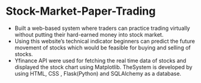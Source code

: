 # Stock-Market-Paper-Trading
- Built a web-based system where traders can practice trading virtually without putting their hard-earned money into stock
market.
- Using this website’s technical indicator beginners can predict the future movement of stocks which would be feasible for
buying and selling of stocks.
- Yfinance API were used for fetching the real time data of stocks and displayed the stock chart using Matplotlib.
TheSystem is developed by using HTML, CSS , Flask(Python) and SQLAlchemy as a database.
